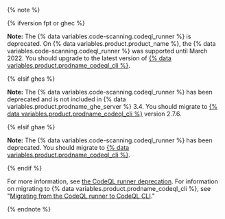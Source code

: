{% note %}

{% ifversion fpt or ghec %}

**Note:** The {% data variables.code-scanning.codeql_runner %} is deprecated. On {% data variables.product.product_name %}, the {% data variables.code-scanning.codeql_runner %} was supported until March 2022. You should upgrade to the latest version of [{% data variables.product.prodname_codeql_cli %}](https://github.com/github/codeql-action/releases).

{% elsif ghes %}

**Note:** The {% data variables.code-scanning.codeql_runner %} has been deprecated and is not included in {% data variables.product.prodname_ghe_server %} 3.4. You should migrate to [{% data variables.product.prodname_codeql_cli %}](https://github.com/github/codeql-action/releases) version 2.7.6. 

{% elsif ghae %}

**Note:** The {% data variables.code-scanning.codeql_runner %} has been deprecated. You should migrate to [{% data variables.product.prodname_codeql_cli %}](https://github.com/github/codeql-action/releases). 

{% endif %}

For more information, see [the CodeQL runner deprecation](https://github.blog/changelog/2021-09-21-codeql-runner-deprecation/). For information on migrating to {% data variables.product.prodname_codeql_cli %}, see "[Migrating from the CodeQL runner to CodeQL CLI](/code-security/code-scanning/using-codeql-code-scanning-with-your-existing-ci-system/migrating-from-the-codeql-runner-to-codeql-cli)."

{% endnote %}
